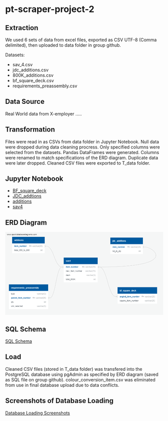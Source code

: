 # pt-scraper-project-2
## Extraction 
We used 6 sets of data from excel files, exported as CSV UTF-8 (Comma delimited), then uploaded to data folder in group github.  

Datasets:
* sav_4.csv
* jdc_additions.csv
* 800K_additions.csv
* bf_square_deck.csv
* requirements_preassembly.csv

## Data Source
Real World data from X-employer ..... 

## Transformation
Files were read in as CSVs from data folder in Jupyter Notebook. Null data were dropped during data cleaning procress. Only specified columns were selected from the datasets. Pandas DataFrames were generated. Columns were renamed to match specifications of the ERD diagram. Duplicate data were later dropped. Cleaned CSV files were exported to T_data folder. 

## Jupyter Notebook
* [BF_square_deck](https://github.com/gracedatastudio/pt-scraper-project-2/blob/main/apulido/BF_square_deck.ipynb)
* [JDC_addtions](https://github.com/gracedatastudio/pt-scraper-project-2/blob/main/bguler/project2_cleaned_JDC_addtions_csv.ipynb)
* [additions](https://github.com/gracedatastudio/pt-scraper-project-2/blob/main/csok/csok.ipynb)
* [sav4](https://github.com/gracedatastudio/pt-scraper-project-2/blob/main/imclean/SAV4_file_raw_data.csv)

## ERD Diagram 
![ERD Diagram](https://github.com/gracedatastudio/pt-scraper-project-2/blob/main/ctork/QuickDBD-SQL_EMP_ERD%20(2).png)

## SQL Schema 
[SQL Schema](https://github.com/gracedatastudio/pt-scraper-project-2/blob/main/final_folder/QuickDBD-SQL_EMP_ERD-final.sql)


## Load 
Cleaned CSV files (stored in T_data folder) was transfered into the PostgreSQL database using pgAdmin as specified by ERD diagram (saved as SQL file on group github). colour_conversion_item.csv was eliminated from use in final database upload due to data conflicts. 

## Screenshots of Database Loading 
[Database Loading Screenshots](https://github.com/gracedatastudio/pt-scraper-project-2/blob/main/final_folder/Postgres_Data_Screen_Shots.docx)
